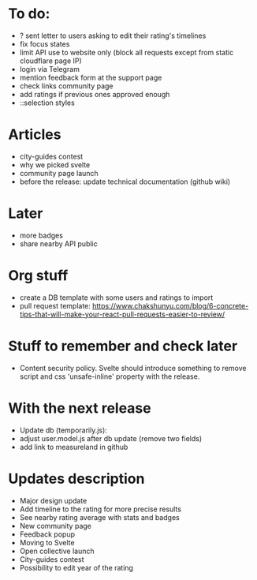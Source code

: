 # To do:

- ? sent letter to users asking to edit their rating's timelines
- fix focus states
- limit API use to website only (block all requests except from static cloudflare page IP)
- login via Telegram
- mention feedback form at the support page
- check links community page
- add ratings if previous ones approved enough
- ::selection styles

# Articles

- city-guides contest
- why we picked svelte
- community page launch
- before the release: update technical documentation (github wiki)

# Later

- more badges
- share nearby API public

# Org stuff

- create a DB template with some users and ratings to import
- pull request template: https://www.chakshunyu.com/blog/6-concrete-tips-that-will-make-your-react-pull-requests-easier-to-review/

# Stuff to remember and check later

- Content security policy. Svelte should introduce something to remove script and css 'unsafe-inline' property with the release.

# With the next release

- Update db (temporarily.js):
- adjust user.model.js after db update (remove two fields)
- add link to measureland in github

# Updates description

- Major design update
- Add timeline to the rating for more precise results
- See nearby rating average with stats and badges
- New community page
- Feedback popup
- Moving to Svelte
- Open collective launch
- City-guides contest
- Possibility to edit year of the rating
